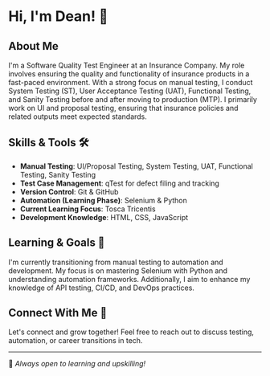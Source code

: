 # Hi, I'm Dean! 👋

## About Me

I'm a Software Quality Test Engineer at an Insurance Company. My role involves ensuring the quality and functionality of insurance products in a fast-paced environment. With a strong focus on manual testing, I conduct System Testing (ST), User Acceptance Testing (UAT), Functional Testing, and Sanity Testing before and after moving to production (MTP). I primarily work on UI and proposal testing, ensuring that insurance policies and related outputs meet expected standards.

## Skills & Tools 🛠️

- **Manual Testing**: UI/Proposal Testing, System Testing, UAT, Functional Testing, Sanity Testing
- **Test Case Management**: qTest for defect filing and tracking
- **Version Control**: Git & GitHub
- **Automation (Learning Phase)**: Selenium & Python
- **Current Learning Focus**: Tosca Tricentis
- **Development Knowledge**: HTML, CSS, JavaScript 

## Learning & Goals 🎯

I'm currently transitioning from manual testing to automation and development. My focus is on mastering Selenium with Python and understanding automation frameworks. Additionally, I aim to enhance my knowledge of API testing, CI/CD, and DevOps practices.

## Connect With Me 🤝

Let's connect and grow together! Feel free to reach out to discuss testing, automation, or career transitions in tech.

---

📌 *Always open to learning and upskilling!*



<!---
DeanBuildsTech/DeanBuildsTech is a ✨ special ✨ repository because its `README.md` (this file) appears on your GitHub profile.
You can click the Preview link to take a look at your changes.
--->
